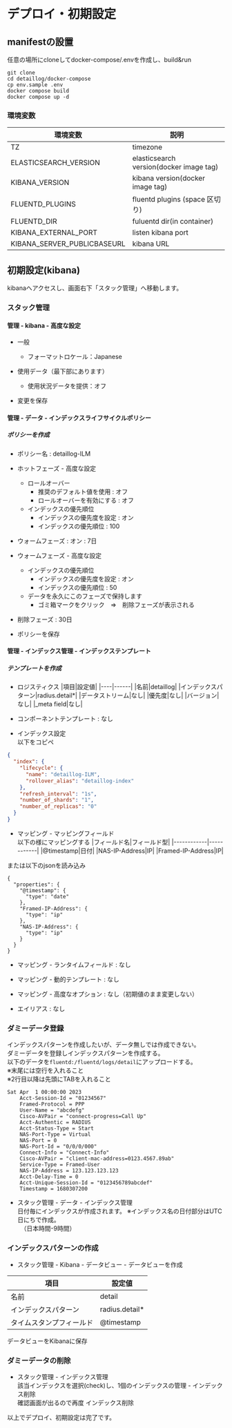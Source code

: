# デプロイ・初期設定

## manifestの設置

任意の場所にcloneしてdocker-compose/.envを作成し、build&run

```
git clone 
cd detaillog/docker-compose
cp env.sample .env
docker compose build
docker compose up -d
```

### 環境変数

|環境変数|説明|
|--------|----|
|TZ|timezone|
|ELASTICSEARCH_VERSION|elasticsearch version(docker image tag)|
|KIBANA_VERSION|kibana version(docker image tag)|
|FLUENTD_PLUGINS|fluentd plugins (space 区切り)|
|FLUENTD_DIR|fuluentd dir(in container)|
|KIBANA_EXTERNAL_PORT|listen kibana port|
|KIBANA_SERVER_PUBLICBASEURL|kibana URL|


## 初期設定(kibana)

kibanaへアクセスし、画面右下「スタック管理」へ移動します。

### スタック管理

#### 管理 - kibana - 高度な設定

- 一般  
  - フォーマットロケール：Japanese

- 使用データ（最下部にあります）  
  - 使用状況データを提供：オフ

- 変更を保存

#### 管理 - データ - インデックスライフサイクルポリシー

##### ポリシーを作成

- ポリシー名 : detaillog-ILM

- ホットフェーズ - 高度な設定
  - ロールオーバー
    - 推奨のデフォルト値を使用 : オフ
    - ロールオーバーを有効にする : オフ
  - インデックスの優先順位
    - インデックスの優先度を設定 : オン
    - インデックスの優先順位 : 100

- ウォームフェーズ : オン : 7日

- ウォームフェーズ - 高度な設定
  - インデックスの優先順位
    - インデックスの優先度を設定 : オン
    - インデックスの優先順位 : 50
  - データを永久にこのフェーズで保持します
    - ゴミ箱マークをクリック　⇒　削除フェーズが表示される

- 削除フェーズ : 30日

- ポリシーを保存


#### 管理 - インデックス管理 - インデックステンプレート

##### テンプレートを作成

- ロジスティクス
|項目|設定値|
|----|------|
|名前|detaillog|
|インデックスパターン|radius.detail*|
|データストリーム|なし|
|優先度|なし|
|バージョン|なし|
|_meta field|なし|

- コンポーネントテンプレート : なし

- インデックス設定  
以下をコピペ  
```json
{
  "index": {
    "lifecycle": {
      "name": "detaillog-ILM",
      "rollover_alias": "detaillog-index"
    },
    "refresh_interval": "1s",
    "number_of_shards": "1",
    "number_of_replicas": "0"
  }
}
```

- マッピング - マッピングフィールド  
以下の様にマッピングする
|フィールド名|フィールド型|
|------------|------------|
|@timestamp|日付|
|NAS-IP-Address|IP|
|Framed-IP-Address|IP|

または以下のjsonを読み込み
```
{
  "properties": {
    "@timestamp": {
      "type": "date"
    },
    "Framed-IP-Address": {
      "type": "ip"
    },
    "NAS-IP-Address": {
      "type": "ip"
    }
  }
}
```

- マッピング - ランタイムフィールド : なし

- マッピング - 動的テンプレート : なし

- マッピング - 高度なオプション : なし（初期値のまま変更しない）

- エイリアス : なし


### ダミーデータ登録

インデックスパターンを作成したいが、データ無しでは作成できない。<br />
ダミーデータを登録しインデックスパターンを作成する。<br />
以下のデータを`fluentd:/fluentd/logs/detail`にアップロードする。<br />
※末尾には空行を入れること<br />
※2行目以降は先頭にTABを入れること
```
Sat Apr  1 00:00:00 2023
	Acct-Session-Id = "01234567"
	Framed-Protocol = PPP
	User-Name = "abcdefg"
	Cisco-AVPair = "connect-progress=Call Up"
	Acct-Authentic = RADIUS
	Acct-Status-Type = Start
	NAS-Port-Type = Virtual
	NAS-Port = 0
	NAS-Port-Id = "0/0/0/000"
	Connect-Info = "Connect-Info"
	Cisco-AVPair = "client-mac-address=0123.4567.89ab"
	Service-Type = Framed-User
	NAS-IP-Address = 123.123.123.123
	Acct-Delay-Time = 0
	Acct-Unique-Session-Id = "0123456789abcdef"
	Timestamp = 1680307200

```

- スタック管理 - データ - インデックス管理  
日付毎にインデックスが作成されます。
※インデックス名の日付部分はUTC日にちで作成。  
　（日本時間-9時間）


### インデックスパターンの作成

- スタック管理 - Kibana - データビュー - データビューを作成

|項目|設定値|
|----|------|
|名前|detail|
|インデックスパターン|radius.detail*|
|タイムスタンプフィールド|@timestamp|

データビューをKibanaに保存


### ダミーデータの削除

- スタック管理 - インデックス管理  
該当インデックスを選択(check)し、1個のインデックスの管理 - インデックス削除  
確認画面が出るので再度 インデックス削除

以上でデプロイ、初期設定は完了です。
